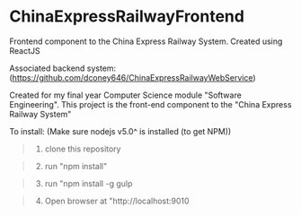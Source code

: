 # ChinaExpressRailwayFrontend
Frontend component to the China Express Railway System. Created using ReactJS

Associated backend system: (https://github.com/dconey646/ChinaExpressRailwayWebService)

Created for my final year Computer Science module "Software Engineering".
This project is the front-end component to the "China Express Railway System"

To install: (Make sure nodejs v5.0^ is installed (to get NPM))
>1. clone this repository

>2. run "npm install"

>3. run "npm install -g gulp

>4. Open browser at "http://localhost:9010
